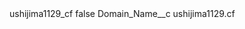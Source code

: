 <?xml version="1.0" encoding="UTF-8"?>
<CustomMetadata xmlns="http://soap.sforce.com/2006/04/metadata" xmlns:xsi="http://www.w3.org/2001/XMLSchema-instance" xmlns:xsd="http://www.w3.org/2001/XMLSchema">
    <label>ushijima1129_cf</label>
    <protected>false</protected>
    <values>
        <field>Domain_Name__c</field>
        <value xsi:type="xsd:string">ushijima1129.cf</value>
    </values>
</CustomMetadata>
